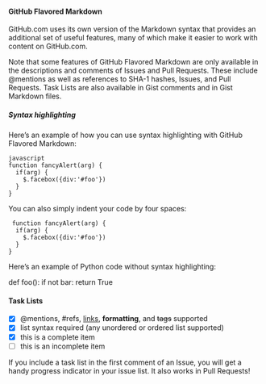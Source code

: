#### GitHub Flavored Markdown

GitHub.com uses its own version of the Markdown syntax that provides an additional set of useful features,
many of which make it easier to work with content on GitHub.com.

Note that some features of GitHub Flavored Markdown are only available in the descriptions and comments of Issues
and Pull Requests. These include @mentions as well as references to SHA-1 hashes, Issues, and Pull Requests.
Task Lists are also available in Gist comments and in Gist Markdown files.

##### Syntax highlighting

Here’s an example of how you can use syntax highlighting with GitHub Flavored Markdown:

```
javascript
function fancyAlert(arg) {
  if(arg) {
    $.facebox({div:'#foo'})
  }
}
```
You can also simply indent your code by four spaces:

     function fancyAlert(arg) {
      if(arg) {
        $.facebox({div:'#foo'})
      }
    }

Here’s an example of Python code without syntax highlighting:

def foo():
    if not bar:
        return True

#### Task Lists

- [x] @mentions, #refs, [links](), **formatting**, and <del>tags</del> supported
- [x] list syntax required (any unordered or ordered list supported)
- [x] this is a complete item
- [ ] this is an incomplete item

If you include a task list in the first comment of an Issue, you will get a handy progress indicator in your issue list. It also works in Pull Requests!
